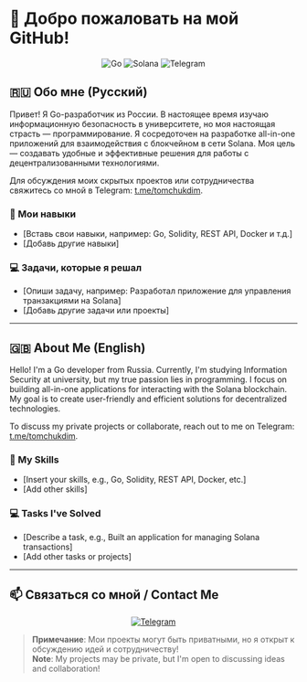 # 👋 Добро пожаловать на мой GitHub!

<p align="center">
  <img src="https://img.shields.io/badge/Go-00ADD8?style=for-the-badge&logo=go&logoColor=white" alt="Go"/>
  <img src="https://img.shields.io/badge/Solana-9945FF?style=for-the-badge&logo=solana&logoColor=white" alt="Solana"/>
  <img src="https://img.shields.io/badge/Telegram-2CA5E0?style=for-the-badge&logo=telegram&logoColor=white" alt="Telegram"/>
</p>

## 🇷🇺 Обо мне (Русский)

Привет! Я Go-разработчик из России. В настоящее время изучаю информационную безопасность в университете, но моя настоящая страсть — программирование. Я сосредоточен на разработке all-in-one приложений для взаимодействия с блокчейном в сети Solana. Моя цель — создавать удобные и эффективные решения для работы с децентрализованными технологиями.

Для обсуждения моих скрытых проектов или сотрудничества свяжитесь со мной в Telegram: [t.me/tomchukdim](https://t.me/tomchukdim).

### 🔧 Мои навыки
- [Вставь свои навыки, например: Go, Solidity, REST API, Docker и т.д.]
- [Добавь другие навыки]

### 💻 Задачи, которые я решал
- [Опиши задачу, например: Разработал приложение для управления транзакциями на Solana]
- [Добавь другие задачи или проекты]

---

## 🇬🇧 About Me (English)

Hello! I'm a Go developer from Russia. Currently, I'm studying Information Security at university, but my true passion lies in programming. I focus on building all-in-one applications for interacting with the Solana blockchain. My goal is to create user-friendly and efficient solutions for decentralized technologies.

To discuss my private projects or collaborate, reach out to me on Telegram: [t.me/tomchukdim](https://t.me/tomchukdim).

### 🔧 My Skills
- [Insert your skills, e.g., Go, Solidity, REST API, Docker, etc.]
- [Add other skills]

### 💻 Tasks I've Solved
- [Describe a task, e.g., Built an application for managing Solana transactions]
- [Add other tasks or projects]

---

## 📫 Связаться со мной / Contact Me

<p align="center">
  <a href="https://t.me/tomchukdim">
    <img src="https://img.shields.io/badge/Telegram-2CA5E0?style=for-the-badge&logo=telegram&logoColor=white" alt="Telegram"/>
  </a>
</p>

> **Примечание**: Мои проекты могут быть приватными, но я открыт к обсуждению идей и сотрудничеству!  
> **Note**: My projects may be private, but I'm open to discussing ideas and collaboration!
